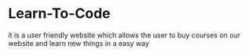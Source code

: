 # Learn-To-Code
it is a user friendly website which allows the user to buy courses on our website and learn new things in a easy way
